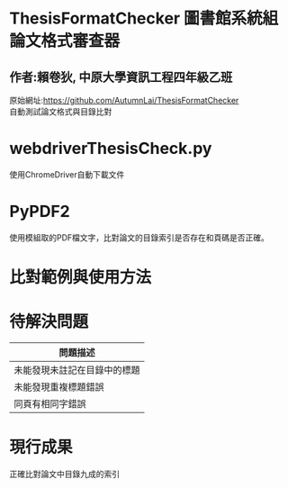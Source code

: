 # ThesisFormatChecker 圖書館系統組論文格式審查器
## 作者:賴卷狄, 中原大學資訊工程四年級乙班   
原始網址:https://github.com/AutumnLai/ThesisFormatChecker  
自動測試論文格式與目錄比對
# webdriverThesisCheck.py
使用ChromeDriver自動下載文件
# PyPDF2
使用模組取的PDF檔文字，比對論文的目錄索引是否存在和頁碼是否正確。

# 比對範例與使用方法


# 待解決問題

|問題描述 |
|-----|
|未能發現未註記在目錄中的標題|
|未能發現重複標題錯誤|
|同頁有相同字錯誤|

# 現行成果

正確比對論文中目錄九成的索引
